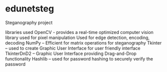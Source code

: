 # edunetsteg
Steganography project

libraries used
OpenCV -  provides a real-time optimized computer vision library used for pixel manipulation 
Used for edge detection, encoding, decoding
NumPy – Efficient for matrix operations for steganography
Tkinter – used to create Graphic User Interface for user friendly interface
TkinterDnD2 – Graphic User Interface providing Drag-and-Drop functionality
Hashlib – used for password hashing to securely verify the password
